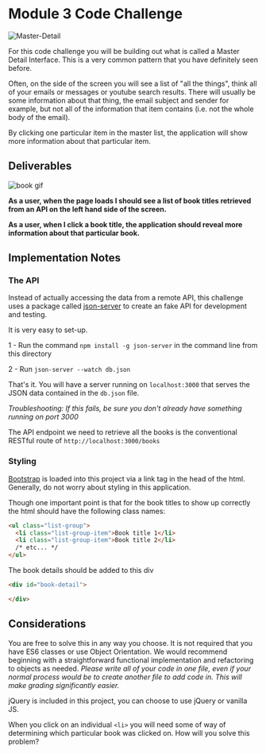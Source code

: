 # Module 3 Code Challenge
![Master-Detail](Master-Detail.png)
 
For this code challenge you will be building out what is called a Master Detail Interface.  This is a very common pattern that you have definitely seen before.

Often, on the side of the screen you will see a list of "all the things", think all of your emails or messages or youtube search results. There will usually be some information about that thing, the email subject and sender for example, but not all of the information that item contains (i.e. not the whole body of the email).

By clicking one particular item in the master list, the application will show more information about that particular item.

## Deliverables

![book gif](master_detail_book_gif.gif)

**As a user, when the page loads I should see a list of book titles retrieved from an API on the left hand side of the screen.**

**As a user, when I click a book title, the application should reveal more information about that particular book.**


## Implementation Notes

### The API

Instead of actually accessing the data from a remote API, this challenge uses a package called [json-server](https://github.com/typicode/json-server) to create an fake API for development and testing.

It is very easy to set-up.

1 - Run the command `npm install -g json-server` in the command line from this directory

2 - Run  `json-server --watch db.json`

That's it. You will have a server running on `localhost:3000` that serves the JSON data contained in the `db.json` file.

*Troubleshooting: If this fails, be sure you don't already have something running on port 3000*

The API endpoint we need to retrieve all the books is the conventional RESTful route of `http://localhost:3000/books`

### Styling

[Bootstrap](https://getbootstrap.com/docs/3.3/components/#list-group) is loaded into this project via a link tag in the head of the html. Generally, do not worry about styling in this application.

Though one important point is that for the book titles to show up correctly the html should have the following class names:

```html
<ul class="list-group">
  <li class="list-group-item">Book title 1</li>
  <li class="list-group-item">Book title 2</li>
  /* etc... */
</ul>
```

The book details should be added to this div

```html
<div id="book-detail">

</div>
```

## Considerations

You are free to solve this in any way you choose. It is not required that you have ES6 classes or use Object Orientation. We would recommend beginning with a straightforward functional implementation and refactoring to objects as needed. *Please write all of your code in one file, even if your normal process would be to create another file to add code in. This will make grading significantly easier.*

jQuery is included in this project, you can choose to use jQuery or vanilla JS.

When you click on an individual `<li>` you will need some of way of determining which particular book was clicked on. How will you solve this problem?
